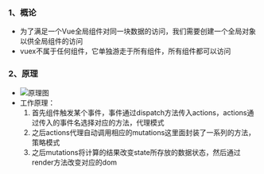 ### 1、概论
+ 为了满足一个Vue全局组件对同一块数据的访问，我们需要创建一个全局对象以供全局组件的访问
+ vuex不属于任何组件，它单独游走于所有组件，所有组件都可以访问
### 2、原理
+ ![原理图](D:\图片\Note\vuex.png)
+ 工作原理：
	1. 首先组件触发某个事件，事件通过dispatch方法传入actions，actions通过传入的事件名选择对应的方法，代理模式
	2. 之后actions代理自动调用相应的mutations这里面封装了一系列的方法，策略模式
	3. 之后mutations将计算的结果改变state所存放的数据状态，然后通过render方法改变对应的dom